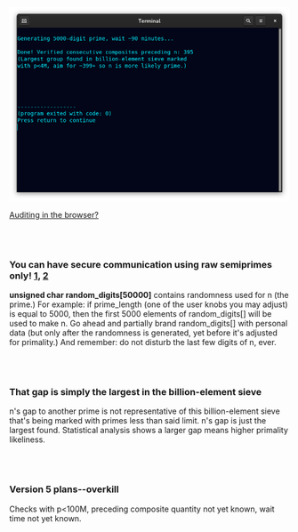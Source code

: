<!--
Generates 500-50k-digit prime checked with p<4M and preceded by ~399 verified
consecutive composites (largest group found in billion-element sieve.)
-->



<p align="center">
  <img src="https://raw.githubusercontent.com/compromise-evident/ProximitySieve/main/Other/Terminal_a438435ae6fd19ed6eabacd2601c662270288d067fb42481101a0e6ce67859f1.png">
</p>

[Auditing in the browser?](https://coliru.stacked-crooked.com/a/36d064a21f485255)

<br>
<br>

### You can have secure communication using raw semiprimes only! [1](https://twitter.com/redNVR/status/1715952926626103454), [2](https://github.com/compromise-evident/WhatNot/blob/main/Primality-adjusting%20branded%20strings.pdf)

**unsigned char random_digits[50000]** contains randomness used for n (the prime.) For example:
if prime_length (one of the user knobs you may adjust) is equal to 5000, then the first 5000
elements of random_digits[] will be used to make n. Go ahead and partially brand random_digits[]
with personal data (but only after the randomness is generated, yet before it's adjusted for primality.)
And remember: do not disturb the last few digits of n, ever.

<br>
<br>

### That gap is simply the largest in the billion-element sieve

n's gap to another prime is not representative of this billion-element sieve
that's being marked with primes less than said limit. n's gap is just the
largest found. Statistical analysis shows a larger gap means higher primality likeliness.

<br>
<br>

### Version 5 plans--overkill

Checks with p<100M, preceding composite quantity not yet known, wait time not yet known.
